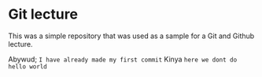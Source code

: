 # Git lecture

This was a simple repository that was used as a sample for a Git and Github lecture.

Abywud; `I have already made my first commit` 
Kinya `here we dont do hello world`